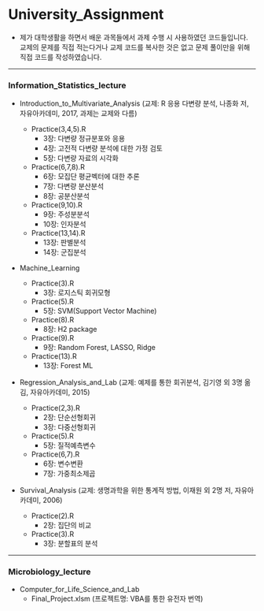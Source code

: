 # University_Assignment

- 제가 대학생활을 하면서 배운 과목들에서 과제 수행 시 사용하였던 코드들입니다. 교제의 문제를 직접 적는다거나 교제 코드를 복사한 것은 없고 문제 풀이만을 위해 직접 코드를 작성하였습니다. 


------------------------------------------------------------------------------------------------------------------------


### Information_Statistics_lecture

- Introduction_to_Multivariate_Analysis (교제: R 응용 다변량 분석, 나종화 저, 자유아카데미, 2017, 과제는 교제와 다름)
  - Practice(3,4,5).R 
    - 3장: 다변량 정규분포와 응용 
    - 4장: 고전적 다변량 분석에 대한 가정 검토 
    - 5장: 다변량 자료의 시각화
  - Practice(6,7,8).R 
    - 6장: 모집단 평균벡터에 대한 추론 
    - 7장: 다변량 분산분석 
    - 8장: 공분산분석
  - Practice(9,10).R 
    - 9장: 주성분분석
    - 10장: 인자분석
  - Practice(13,14).R 
    - 13장: 판별분석 
    - 14장: 군집분석
    
- Machine_Learning
  - Practice(3).R 
    - 3장: 로지스틱 회귀모형
  - Practice(5).R 
    - 5장: SVM(Support Vector Machine)
  - Practice(8).R 
    - 8장: H2 package
  - Practice(9).R 
    - 9장: Random Forest, LASSO, Ridge
  - Practice(13).R
    - 13장: Forest ML
  
- Regression_Analysis_and_Lab (교제: 예제를 통한 회귀분석, 김기영 외 3명 옮김, 자유아카데미, 2015) 
  - Practice(2,3).R 
    - 2장: 단순선형회귀
    - 3장: 다중선형회귀
  - Practice(5).R 
    - 5장: 질적예측변수
  - Practice(6,7).R 
    - 6장: 변수변환
    - 7장: 가중최소제곱
  
- Survival_Analysis (교제: 생명과학을 위한 통계적 방법, 이재원 외 2명 저, 자유아카데미, 2006)
  - Practice(2).R 
    - 2장: 집단의 비교
  - Practice(3).R 
    - 3장: 분할표의 분석

------------------------------------------------------------------------------------------------------------------------

### Microbiology_lecture

- Computer_for_Life_Science_and_Lab
  - Final_Project.xlsm (프로젝트명: VBA를 통한 유전자 번역)

